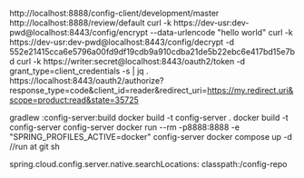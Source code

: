 http://localhost:8888/config-client/development/master
http://localhost:8888/review/default
curl -k https://dev-usr:dev-pwd@localhost:8443/config/encrypt --data-urlencode "hello world"
curl -k https://dev-usr:dev-pwd@localhost:8443/config/decrypt -d 552e21415cca6e5796a00fd9df19cdb9a910cdba21de5b22ebc6e417bd15e7bd
curl -k https://writer:secret@localhost:8443/oauth2/token -d grant_type=client_credentials -s | jq .
https://localhost:8443/oauth2/authorize?response_type=code&client_id=reader&redirect_uri=https://my.redirect.uri&scope=product:read&state=35725

gradlew :config-server:build
docker build -t config-server .
docker build -t config-server config-server
docker run --rm -p8888:8888 -e "SPRING_PROFILES_ACTIVE=docker" config-server
docker compose up -d //run at git sh


spring.cloud.config.server.native.searchLocations: classpath:/config-repo
